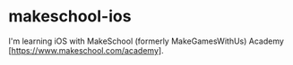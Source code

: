 makeschool-ios
==============
I'm learning iOS with MakeSchool (formerly MakeGamesWithUs) Academy [https://www.makeschool.com/academy].